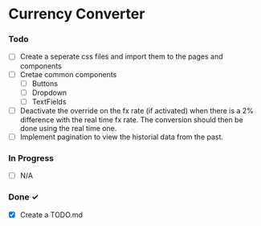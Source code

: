 # Currency Converter

### Todo

- [ ] Create a seperate css files and import them to the pages and components
- [ ] Cretae common components 
   - [ ] Buttons 
   - [ ] Dropdown 
   - [ ] TextFields
- [ ] Deactivate the override on the fx rate (if activated) when there is a 2% difference with the real time
      fx rate. The conversion should then be done using the real time one.
- [ ] Implement pagination to view the historial data from the past.   

### In Progress

- [ ] N/A

### Done ✓

- [x] Create a TODO.md  